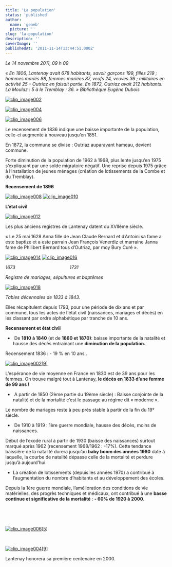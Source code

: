 ```yaml
---
title: 'La population'
status: 'published'
author:
  name: 'geneb'
  picture: ''
slug: 'la-population'
description: ''
coverImage: ''
publishedAt: '2011-11-14T13:44:51.000Z'
---
```


*Le 14 novembre 2011, 09 h 09*

*« En 1806, Lantenay avait 678 habitants, savoir garçons 199, filles 219 ; hommes mariés 88, femmes mariées 87, veufs 24, veuves 36 ; militaires en activité 25 – Outriaz en faisait partie. En 1872, Outriaz avait 212 habitants. La Moulaz : 5 à le Tremblay : 36. »* *Bibliothèque Eugène Dubois*

[![clip_image002](https://beguelins.net/blog/public/Windows-Live-Writer/ebf28729ea9c_127E9/clip_image002_thumb.jpg "clip_image002")](https://beguelins.net/blog/public/Windows-Live-Writer/ebf28729ea9c_127E9/clip_image002_2.jpg)

[![clip_image004](https://beguelins.net/blog/public/Windows-Live-Writer/ebf28729ea9c_127E9/clip_image004_thumb.jpg "clip_image004")](https://beguelins.net/blog/public/Windows-Live-Writer/ebf28729ea9c_127E9/clip_image004_2.jpg)

[![clip_image006](https://beguelins.net/blog/public/Windows-Live-Writer/ebf28729ea9c_127E9/clip_image006_thumb.jpg "clip_image006")](https://beguelins.net/blog/public/Windows-Live-Writer/ebf28729ea9c_127E9/clip_image006_2.jpg) 

Le recensement de 1836 indique une baisse importante de la population, celle-ci augmente à nouveau jusqu’en 1851.

En 1872, la commune se divise : Outriaz auparavant hameau, devient commune.

Forte diminution de la population de 1962 à 1968, plus lente jusqu’en 1975 s’expliquant par une solde migratoire négatif. Une reprise depuis 1975 grâce à l’installation de jeunes ménages (création de lotissements de la Combe et du Tremblay).

**Recensement de 1896**

[![clip_image008](https://beguelins.net/blog/public/Windows-Live-Writer/ebf28729ea9c_127E9/clip_image008_thumb.jpg "clip_image008")](https://beguelins.net/blog/public/Windows-Live-Writer/ebf28729ea9c_127E9/clip_image008_2.jpg) [![clip_image010](https://beguelins.net/blog/public/Windows-Live-Writer/ebf28729ea9c_127E9/clip_image010_thumb.jpg "clip_image010")](https://beguelins.net/blog/public/Windows-Live-Writer/ebf28729ea9c_127E9/clip_image010_2.jpg)

**L’état civil**

[![clip_image012](https://beguelins.net/blog/public/Windows-Live-Writer/ebf28729ea9c_127E9/clip_image012_thumb.jpg "clip_image012")](https://beguelins.net/blog/public/Windows-Live-Writer/ebf28729ea9c_127E9/clip_image012_2.jpg)

Les plus anciens registres de Lantenay datent du XVIIème siècle.

« Le 25 mai 1628 Anna fille de Jean Claude Bernard et d’Antoini sa fame a este baptize et a este parrain Jean François Venerdiz et marraine Janna fame de Philibert Bernard tous d’Outriaz, par moy Bury Curé ».

[![clip_image014](https://beguelins.net/blog/public/Windows-Live-Writer/ebf28729ea9c_127E9/clip_image014_thumb.jpg "clip_image014")](https://beguelins.net/blog/public/Windows-Live-Writer/ebf28729ea9c_127E9/clip_image014_2.jpg) [![clip_image016](https://beguelins.net/blog/public/Windows-Live-Writer/ebf28729ea9c_127E9/clip_image016_thumb.jpg "clip_image016")](https://beguelins.net/blog/public/Windows-Live-Writer/ebf28729ea9c_127E9/clip_image016_2.jpg)

*1673*                                           *1731*

*Registre de mariages, sépultures et baptêmes*

[![clip_image018](https://beguelins.net/blog/public/Windows-Live-Writer/ebf28729ea9c_127E9/clip_image018_thumb.jpg "clip_image018")](https://beguelins.net/blog/public/Windows-Live-Writer/ebf28729ea9c_127E9/clip_image018_2.jpg)

*Tables décennales de 1833 à 1843.*

Elles récapitulent depuis 1793, pour une période de dix ans et par commune, tous les actes de l'état civil (naissances, mariages et décès) en les classant par ordre alphabétique par tranche de 10 ans.

**Recensement et état civil**

-  De **1810 à 1840** (et de **1860 et 1870)**: baisse importante de la natalité et hausse des décès entrainant une **diminution de la population.**

Recensement 1836 : - 19 % en 10 ans .

[![clip_image002\[9\]](https://beguelins.net/blog/public/Windows-Live-Writer/ebf28729ea9c_127E9/clip_image002_9__thumb.jpg "clip_image002[9]")](https://beguelins.net/blog/public/Windows-Live-Writer/ebf28729ea9c_127E9/clip_image002_9_.jpg)

L’espérance de vie moyenne en France en 1830 est de 39 ans pour les femmes. On trouve malgré tout à Lantenay, **le décès en 1833 d’une femme de 99 ans !**

-  A partir de 1850 (2ème partie du 19ème siècle) : Baisse conjointe de la natalité et de la mortalité c’est le passage au régime dit « moderne ».

Le nombre de mariages reste à peu près stable à partir de la fin du 19° siècle.

-  De 1910 à 1919 : 1ère guerre mondiale, hausse des décès, moins de naissances.

Début de l’exode rural à partir de 1930 (baisse des naissances) surtout marqué après 1962 (recensement 1968/1962 : -17%). Cette tendance baissière de la natalité durera jusqu’au **baby boom des années 1960** date à laquelle, la courbe de natalité dépasse celle de la mortalité et perdure jusqu’à aujourd’hui.

- La création de lotissements (depuis les années 1970) a contribué à l’augmentation du nombre d’habitants et au développement des écoles.

Depuis la 1ère guerre mondiale, l’amélioration des conditions de vie matérielles, des progrès techniques et médicaux, ont contribué à une **basse continue et significative de la mortalité** : **- 60% de 1920 à 2000**.

 

 

[![clip_image006\[5\]](https://beguelins.net/blog/public/Windows-Live-Writer/ebf28729ea9c_127E9/clip_image006_5__thumb.jpg "clip_image006[5]")](https://beguelins.net/blog/public/Windows-Live-Writer/ebf28729ea9c_127E9/clip_image006_5_.jpg)

 

[![clip_image004\[9\]](https://beguelins.net/blog/public/Windows-Live-Writer/ebf28729ea9c_127E9/clip_image004_9__thumb.jpg "clip_image004[9]")](https://beguelins.net/blog/public/Windows-Live-Writer/ebf28729ea9c_127E9/clip_image004_9_.jpg)

Lantenay honorera sa première centenaire en 2000.